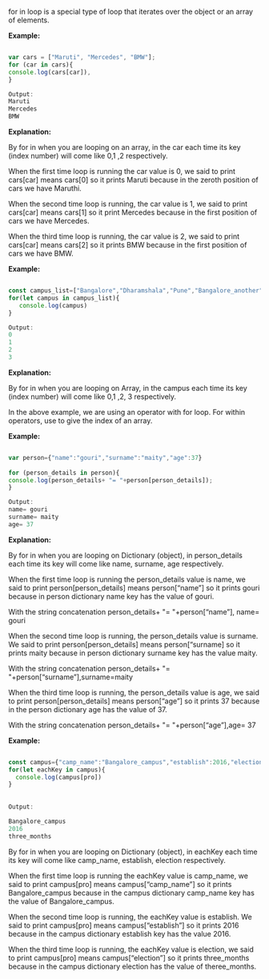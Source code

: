 for in loop is a special type of loop that iterates over the object or an array of elements.
 

**Example:**

```javascript

var cars = ["Maruti", "Mercedes", "BMW"];
for (car in cars){
console.log(cars[car]),
}

Output:
Maruti
Mercedes
BMW

```

**Explanation:**

By for in when you are looping on an array, in the car each time its key (index number) will come like 0,1 ,2 respectively. 

When the first time loop is running the car value is 0, we said to print cars[car] means cars[0] so it prints Maruti because in the zeroth position of cars we have Maruthi.

When the second time loop is running, the car value is 1, we said to print cars[car] means cars[1] so it print Mercedes because in the first position of cars we have Mercedes.

When the third time loop is running, the car value is 2, we said to print cars[car] means cars[2] so it prints BMW because in the first position of cars we have BMW.


**Example:**

```javascript

const campus_list=["Bangalore","Dharamshala","Pune","Bangalore_another"]
for(let campus in campus_list){
   console.log(campus)
}

Output: 
0
1
2
3

```

**Explanation:**

By for in when you are looping  on Array, in  the campus each time its key (index number) will come like 0,1 ,2, 3 respectively. 

In the above example, we are using an operator with for loop. For within operators, use to give the index of an array.

**Example:**

```javascript

var person={"name":"gouri","surname":"maity","age":37}
 
for (person_details in person){
console.log(person_details+ "= "+person[person_details]);
}

Output: 
name= gouri
surname= maity
age= 37

```

**Explanation:**

By for in when you are looping on Dictionary (object), in  person_details each time its key will come like name, surname, age respectively. 

When the first time loop is running the person_details value is name, we said to print person[person_details] means person[“name”] so it prints gouri because in person dictionary name key has the value of gouri.

With the string concatenation 
person_details+ "= "+person[“name”], name= gouri

When the second time loop is running, the person_details value is surname. We said to print person[person_details] means person[“surname] so it prints maity because in person dictionary surname key has the value maity.

With the string concatenation 
person_details+ "= "+person[“surname”],surname=maity

When the third time loop is running, the person_details value is age, we said to print person[person_details] means person[“age”] so it prints 37 because in the person dictionary age has the value of 37.

With the string concatenation 
person_details+ "= "+person[“age”],age= 37



**Example:** 

```javascript

const campus={"camp_name":"Bangalore_campus","establish":2016,"election":"three_months"}
for(let eachKey in campus){
  console.log(campus[pro])
}
 
 
Output: 

Bangalore_campus
2016
three_months

```

By for in when you are looping on Dictionary (object), in  eachKey each time its key will come like camp_name, establish, election respectively. 

When the first time loop is running the eachKey value is camp_name, we said to print campus[pro] means campus[“camp_name”] so it prints Bangalore_campus  because in the campus dictionary camp_name key has the value of Bangalore_campus.

When the second time loop is running, the eachKey value is establish. We said to print  campus[pro] means campus[“establish”] so it prints 2016 because in the campus dictionary establish key has the value 2016.

When the third time loop is running, the eachKey value is election, we said to print campus[pro] means campus[“election”] so it prints three_months because in the campus dictionary election has the value of theree_months.
